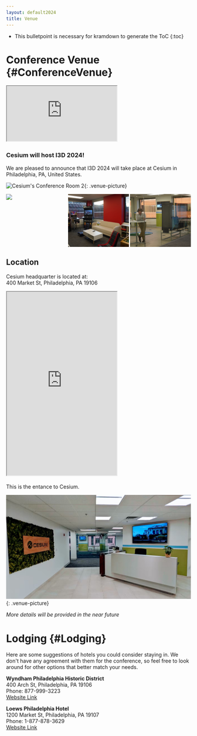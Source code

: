 ```yaml
---
layout: default2024
title: Venue
---
```


* This bulletpoint is necessary for kramdown to generate the ToC
{:toc}

# Conference Venue {#ConferenceVenue}

<!-- ![Cesium (R)](img/cesium-white-bg.png){: .venue-picture} -->

<div class="flex">
    <div class="youtube-embed">
        <iframe src="https://drive.google.com/file/d/1GNzmEGDfyRHJtiPoPrprkjb4KjGR8INE/preview" class="img_sizing" allow="autoplay"></iframe>
    </div>
</div>

### Cesium  will host I3D 2024!

We are pleased to announce that I3D 2024 will take place at Cesium in Philadelphia, PA, United States.

<!-- ![Cesium's Conference Room](img/cesium-conf.jpg){: .venue-picture} -->
![Cesium's Conference Room 2](img/venue/room.jpg){: .venue-picture}

<div class="flex">
    <div class="img_sizing" style="height: 15vw; justify-content: space-between; display: flex;">
        <img src="img/venue/library.jpg" style="object-fit: cover; width: 33%;">
        <img src="img/venue/gameroom.jpg" style="object-fit: cover; width: 33%;">
        <img src="img/venue/glass_wall.jpg" style="object-fit: cover; width: 33%;">
    </div>
</div>

## Location 
Cesium headquarter is located at: <br>
400 Market St, Philadelphia, PA 19106

<div class="flex">
    <iframe class="img_sizing" height="500px" src="https://www.google.com/maps/embed?pb=!1m18!1m12!1m3!1d2162.7631658920036!2d-75.14950469155715!3d39.950134825432386!2m3!1f0!2f0!3f0!3m2!1i1024!2i768!4f13.1!3m3!1m2!1s0x89c6c981093646d7%3A0xc117d14670c0778f!2sCesium!5e0!3m2!1sen!2shk!4v1710255557130!5m2!1sen!2shk"  allowfullscreen="" loading="lazy" referrerpolicy="no-referrer-when-downgrade"></iframe>
</div>

<br>
This is the entance to Cesium.

![Entrance to Cesium HQ](img/cesium-entrance.jpg){: .venue-picture}

*More details will be provided in the near future*

# Lodging {#Lodging}
Here are some suggestions of hotels you could consider staying in. We don't have any agreement with them for the conference, so feel free to look around for other options that better match your needs.

__Wyndham Philadelphia Historic District__ <br> 400 Arch St, Philadelphia, PA 19106 <br> Phone: 877-999-3223 <br> [Website Link](https://www.wyndhamhotels.com/wyndham/philadelphia-pennsylvania/wyndham-philadelphia-historic-district/overview)

__Loews Philadelphia Hotel__ <br> 1200 Market St, Philadelphia, PA 19107 <br> Phone: 1-877-878-3629 <br> [Website Link](https://www.loewshotels.com/philadelphia-hotel/accommodations)

<!-- We will later suggest some the of hotels you could consider staying in. We don't have any agreement with them for the conference, so feel free to look around for other options that better match your needs. -->




